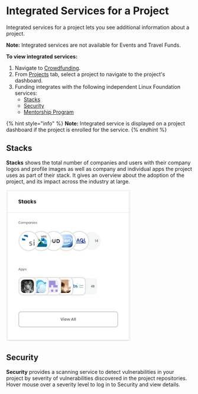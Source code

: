 # Integrated Services for a Project

Integrated services for a project lets you see additional information about a project.

**Note:** Integrated services are not available for Events and Travel Funds.

**To view integrated services:** 

1. Navigate to [Crowdfunding](https://crowdfunding.lfx.linuxfoundation.org/).
2. From [Projects](./#Dashboard-ProjectsandMentorships) tab, select a project to navigate to the project's dashboard.
3. Funding integrates with the following independent Linux Foundation services:
   * [Stacks](integrated-services-for-a-project.md#IntegratedServicesforaProject-Stacks)
   * [Security](integrated-services-for-a-project.md#IntegratedServicesforaProject-VulnerabilityDetection)
   * [Mentorship Program](integrated-services-for-a-project.md#IntegratedServicesforaProject-MentorshipProgram)

{% hint style="info" %}
**Note:** Integrated service is displayed on a project dashboard if the project is enrolled for the service.
{% endhint %}

## Stacks <a id="IntegratedServicesforaProject-Stacks"></a>

**Stacks** shows the total number of companies and users with their company logos and profile images as well as company and individual apps the project uses as part of their stack. It gives an overview about the adoption of the project, and its impact across the industry at large.

![](../../.gitbook/assets/7416590.png)

## Security <a id="IntegratedServicesforaProject-VulnerabilityDetection"></a>

**Security** provides a scanning service to detect vulnerabilities in your project by severity of vulnerabilities discovered in the project repositories. Hover mouse over a severity level to log in to Security and view details.



